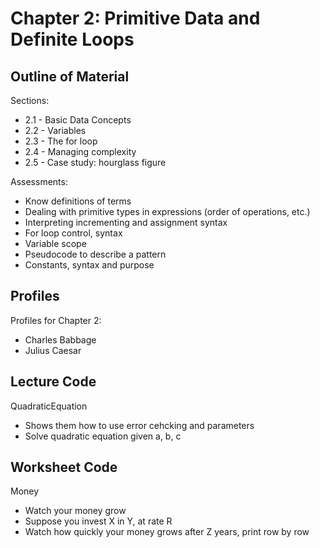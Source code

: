 # Chapter 2: Primitive Data and Definite Loops 

## Outline of Material

Sections:
* 2.1 - Basic Data Concepts
* 2.2 - Variables
* 2.3 - The for loop
* 2.4 - Managing complexity
* 2.5 - Case study: hourglass figure

Assessments:
* Know definitions of terms
* Dealing with primitive types in expressions (order of operations, etc.)
* Interpreting incrementing and assignment syntax
* For loop control, syntax
* Variable scope
* Pseudocode to describe a pattern
* Constants, syntax and purpose

## Profiles

Profiles for Chapter 2:
* Charles Babbage
* Julius Caesar


## Lecture Code 

QuadraticEquation
* Shows them how to use error cehcking and parameters
* Solve quadratic equation given a, b, c

## Worksheet Code

Money
* Watch your money grow
* Suppose you invest X in Y, at rate R
* Watch how quickly your money grows after Z years, print row by row

